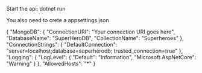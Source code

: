 Start the api:
dotnet run

You also need to crete a appsettings.json

{
"MongoDB": {
"ConnectionURI": "Your connection URI goes here",
"DatabaseName": "SuperHeroDB",
"CollectionName": "Superheroes"
},
"ConnectionStrings": {
"DefaultConnection": "server=localhost;database=superherodb; trusted_connection=true"
},
"Logging": {
"LogLevel": {
"Default": "Information",
"Microsoft.AspNetCore": "Warning"
}
},
"AllowedHosts": "\*"
}
